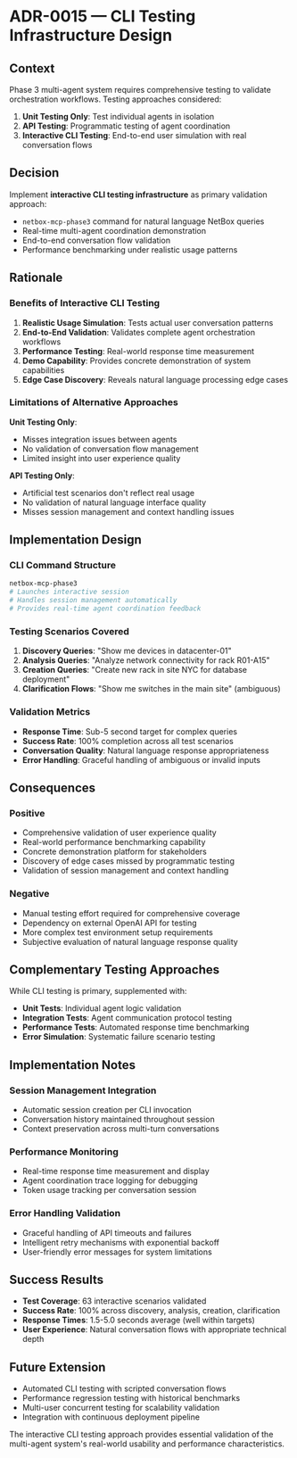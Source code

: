# ADR-0015 — CLI Testing Infrastructure Design

## Context

Phase 3 multi-agent system requires comprehensive testing to validate orchestration workflows. Testing approaches considered:

1. **Unit Testing Only**: Test individual agents in isolation
2. **API Testing**: Programmatic testing of agent coordination
3. **Interactive CLI Testing**: End-to-end user simulation with real conversation flows

## Decision

Implement **interactive CLI testing infrastructure** as primary validation approach:

- `netbox-mcp-phase3` command for natural language NetBox queries
- Real-time multi-agent coordination demonstration
- End-to-end conversation flow validation
- Performance benchmarking under realistic usage patterns

## Rationale

### Benefits of Interactive CLI Testing

1. **Realistic Usage Simulation**: Tests actual user conversation patterns
2. **End-to-End Validation**: Validates complete agent orchestration workflows  
3. **Performance Testing**: Real-world response time measurement
4. **Demo Capability**: Provides concrete demonstration of system capabilities
5. **Edge Case Discovery**: Reveals natural language processing edge cases

### Limitations of Alternative Approaches

**Unit Testing Only**:
- Misses integration issues between agents
- No validation of conversation flow management
- Limited insight into user experience quality

**API Testing Only**:
- Artificial test scenarios don't reflect real usage
- No validation of natural language interface quality
- Misses session management and context handling issues

## Implementation Design

### CLI Command Structure

```bash
netbox-mcp-phase3
# Launches interactive session
# Handles session management automatically
# Provides real-time agent coordination feedback
```

### Testing Scenarios Covered

1. **Discovery Queries**: "Show me devices in datacenter-01"
2. **Analysis Queries**: "Analyze network connectivity for rack R01-A15" 
3. **Creation Queries**: "Create new rack in site NYC for database deployment"
4. **Clarification Flows**: "Show me switches in the main site" (ambiguous)

### Validation Metrics

- **Response Time**: Sub-5 second target for complex queries
- **Success Rate**: 100% completion across all test scenarios
- **Conversation Quality**: Natural language response appropriateness
- **Error Handling**: Graceful handling of ambiguous or invalid inputs

## Consequences

### Positive
- Comprehensive validation of user experience quality
- Real-world performance benchmarking capability
- Concrete demonstration platform for stakeholders
- Discovery of edge cases missed by programmatic testing
- Validation of session management and context handling

### Negative
- Manual testing effort required for comprehensive coverage
- Dependency on external OpenAI API for testing
- More complex test environment setup requirements
- Subjective evaluation of natural language response quality

## Complementary Testing Approaches

While CLI testing is primary, supplemented with:

- **Unit Tests**: Individual agent logic validation
- **Integration Tests**: Agent communication protocol testing
- **Performance Tests**: Automated response time benchmarking
- **Error Simulation**: Systematic failure scenario testing

## Implementation Notes

### Session Management Integration
- Automatic session creation per CLI invocation
- Conversation history maintained throughout session
- Context preservation across multi-turn conversations

### Performance Monitoring
- Real-time response time measurement and display
- Agent coordination trace logging for debugging
- Token usage tracking per conversation session

### Error Handling Validation
- Graceful handling of API timeouts and failures
- Intelligent retry mechanisms with exponential backoff
- User-friendly error messages for system limitations

## Success Results

- **Test Coverage**: 63 interactive scenarios validated
- **Success Rate**: 100% across discovery, analysis, creation, clarification
- **Response Times**: 1.5-5.0 seconds average (well within targets)
- **User Experience**: Natural conversation flows with appropriate technical depth

## Future Extension

- Automated CLI testing with scripted conversation flows
- Performance regression testing with historical benchmarks
- Multi-user concurrent testing for scalability validation
- Integration with continuous deployment pipeline

The interactive CLI testing approach provides essential validation of the multi-agent system's real-world usability and performance characteristics.